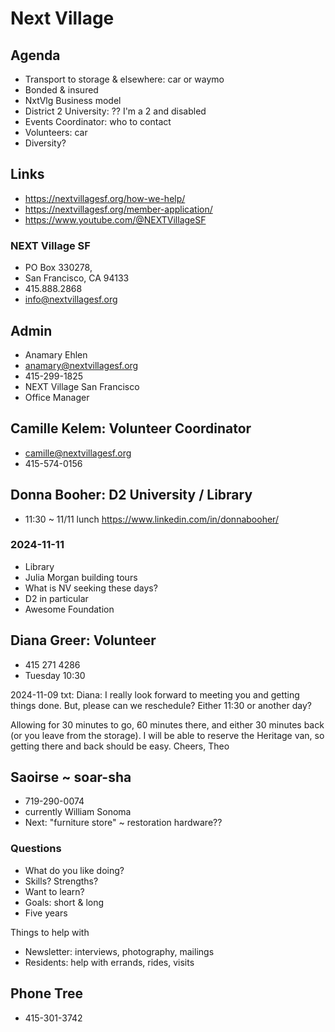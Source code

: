 # Next Village

## Agenda

* Transport to storage & elsewhere: car or waymo
* Bonded & insured
* NxtVlg Business model
* District 2 University: ?? I'm a 2 and disabled
* Events Coordinator: who to contact
* Volunteers: car
* Diversity?


## Links

* https://nextvillagesf.org/how-we-help/
* https://nextvillagesf.org/member-application/
* https://www.youtube.com/@NEXTVillageSF

### NEXT Village SF

* PO Box 330278,
* San Francisco, CA 94133
* 415.888.2868
* info@nextvillagesf.org

## Admin

* Anamary Ehlen
* anamary@nextvillagesf.org
* 415-299-1825
* NEXT Village San Francisco
* Office Manager

## Camille Kelem: Volunteer Coordinator

* camille@nextvillagesf.org
* 415-574-0156


## Donna Booher: D2 University / Library

* 11:30 ~ 11/11 lunch
https://www.linkedin.com/in/donnabooher/

### 2024-11-11

* Library
* Julia Morgan building tours
* What is NV seeking these days?
* D2 in particular
* Awesome Foundation

## Diana Greer: Volunteer

* 415 271 4286
* Tuesday 10:30

2024-11-09 txt: Diana: I really look forward to meeting you and getting things done. But, please can we reschedule? Either 11:30 or another day?

Allowing for 30 minutes to go, 60 minutes there, and either 30 minutes back (or you leave from the storage). I will be able to reserve the Heritage van, so getting there and back should be easy. Cheers, Theo


## Saoirse ~ soar-sha

* 719-290-0074
* currently William Sonoma
* Next: "furniture store" ~ restoration hardware??

### Questions

* What do you like doing?
* Skills? Strengths?
* Want to learn?
* Goals: short & long
* Five years

Things to help with

* Newsletter: interviews, photography, mailings
* Residents: help with errands, rides, visits



## Phone Tree

* 415-301-3742
